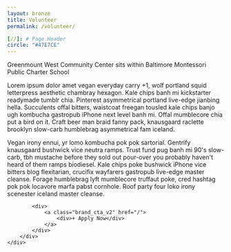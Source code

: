 ```yaml
---
layout: bronze
title: Volunteer
permalink: /volunteer/

[//]: # Page Header
circle: "#47E7CE"
---
```


<div class="history_group color_overlay" style="background-image: url('/assets/img/gwcc_community_history.jpg');">
</div>

<div class="discover_grid">
    <div class="history_meta">
        <div class="history_title">
            Greenmount West Community Center sits within Baltimore Montessori Public Charter School
        </div>
        <div class="history_summary">
            <p>
                Lorem ipsum dolor amet vegan everyday carry +1, wolf portland squid letterpress aesthetic chambray hexagon. Kale chips banh mi kickstarter readymade tumblr chia. Pinterest asymmetrical portland live-edge jianbing hella. Succulents offal bitters, waistcoat freegan tousled kale chips banjo ugh kombucha gastropub iPhone next level banh mi. Offal mumblecore chia put a bird on it. Craft beer man braid fanny pack, knausgaard raclette brooklyn slow-carb humblebrag asymmetrical fam iceland.
            </p>
            <p>
                Vegan irony ennui, yr lomo kombucha pok pok sartorial. Gentrify knausgaard bushwick vice neutra ramps. Trust fund pug banh mi 90's slow-carb, tbh mustache before they sold out pour-over you probably haven't heard of them ramps biodiesel. Kale chips poke bushwick iPhone vice bitters blog flexitarian, crucifix wayfarers gastropub live-edge master cleanse. Forage humblebrag lyft mumblecore truffaut poke, cred hashtag pok pok locavore marfa pabst cornhole. Roof party four loko irony scenester iceland master cleanse.
            </p>

            <div>
                <a class="brand_cta_v2" href="/">
                    <div>+ Apply Now</div>
                </a>
            </div>
        </div>
    </div>
</div>
